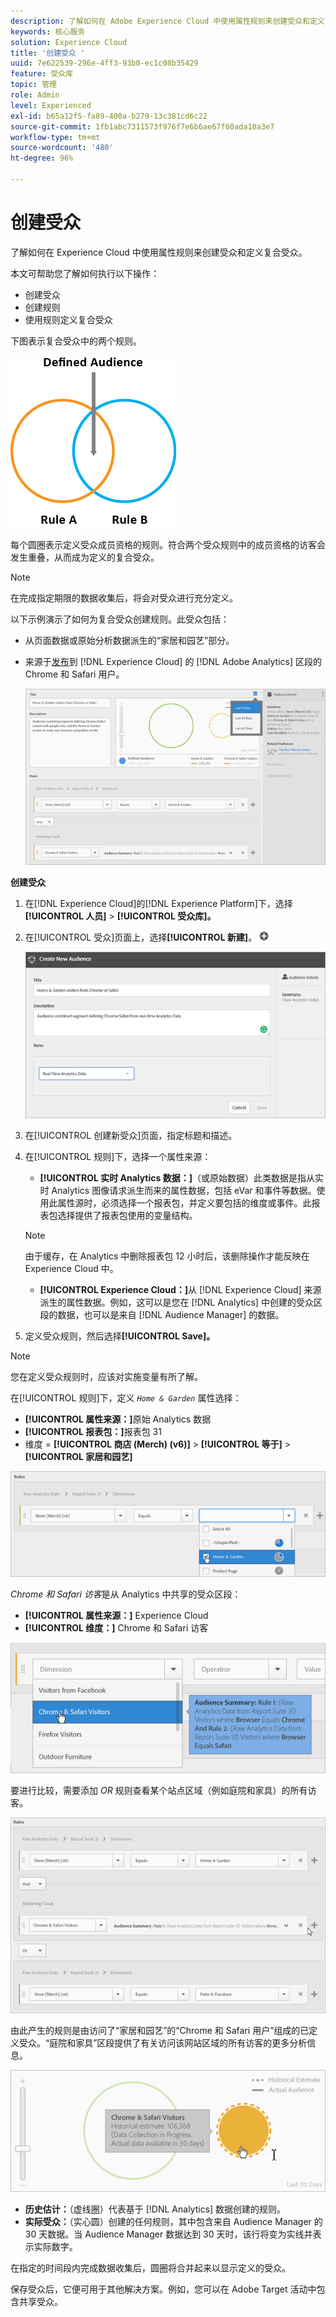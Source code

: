 ```yaml
---
description: 了解如何在 Adobe Experience Cloud 中使用属性规则来创建受众和定义复合受众。
keywords: 核心服务
solution: Experience Cloud
title: '创建受众 '
uuid: 7e622539-296e-4ff3-93b0-ec1c08b35429
feature: 受众库
topic: 管理
role: Admin
level: Experienced
exl-id: b65a12f5-fa89-400a-b279-13c381cd6c22
source-git-commit: 1fb1abc7311573f976f7e6b6ae67f60ada10a3e7
workflow-type: tm+mt
source-wordcount: '480'
ht-degree: 96%

---
```


# 创建受众

了解如何在 Experience Cloud 中使用属性规则来创建受众和定义复合受众。

本文可帮助您了解如何执行以下操作：

* 创建受众
* 创建规则
* 使用规则定义复合受众

下图表示复合受众中的两个规则。

![](assets/audience_sharing.png)

每个圆圈表示定义受众成员资格的规则。符合两个受众规则中的成员资格的访客会发生重叠，从而成为定义的复合受众。

>[!NOTE]
>
>在完成指定期限的数据收集后，将会对受众进行充分定义。

以下示例演示了如何为复合受众创建规则。此受众包括：

* 从页面数据或原始分析数据派生的“家居和园艺”部分。
* 来源于[发布](audience-library.md#task_32FEEFE0B32E4E388CD4D892D727282A)到 [!DNL Experience Cloud] 的 [!DNL Adobe Analytics] 区段的 Chrome 和 Safari 用户。

   ![](assets/audience_create.png)

**创建受众**

1. 在[!DNL Experience Cloud]的[!DNL Experience Platform]下，选择&#x200B;**[!UICONTROL 人员]** > **[!UICONTROL 受众库]。**
1. 在[!UICONTROL 受众]页面上，选择&#x200B;**[!UICONTROL 新建]**。 ![](assets/add_icon_small.png)

   ![步骤结果](assets/audience_create_new.png)

1. 在[!UICONTROL 创建新受众]页面，指定标题和描述。
1. 在[!UICONTROL 规则]下，选择一个属性来源：

   * **[!UICONTROL 实时 Analytics 数据：]**（或原始数据）此类数据是指从实时 Analytics 图像请求派生而来的属性数据，包括 eVar 和事件等数据。使用此属性源时，必须选择一个报表包，并定义要包括的维度或事件。此报表包选择提供了报表包使用的变量结构。
   >[!NOTE]
   >
   >由于缓存，在 Analytics 中删除报表包 12 小时后，该删除操作才能反映在 Experience Cloud 中。

   * **[!UICONTROL Experience Cloud：]**&#x200B;从 [!DNL Experience Cloud] 来源派生的属性数据。例如，这可以是您在 [!DNL Analytics] 中创建的受众区段的数据，也可以是来自 [!DNL Audience Manager] 的数据。

1. 定义受众规则，然后选择&#x200B;**[!UICONTROL Save]。**

>[!NOTE]
>
>您在定义受众规则时，应该对实施变量有所了解。

在[!UICONTROL 规则]下，定义 *`Home & Garden`* 属性选择：

* **[!UICONTROL 属性来源：]**&#x200B;原始 Analytics 数据
* **[!UICONTROL 报表包：]**&#x200B;报表包 31
* 维度 = **[!UICONTROL 商店 (Merch) (v6)]** > **[!UICONTROL 等于]** > **[!UICONTROL 家居和园艺]**

![](assets/home_garden.png)

*Chrome 和 Safari 访客*&#x200B;是从 Analytics 中共享的受众区段：

* **[!UICONTROL 属性来源：]** Experience Cloud
* **[!UICONTROL 维度：]** Chrome 和 Safari 访客

![](assets/chrome_safari.png)

要进行比较，需要添加 *OR* 规则查看某个站点区域（例如庭院和家具）的所有访客。

![](assets/audiences_rule_patio.png)

由此产生的规则是由访问了“家居和园艺”的“Chrome 和 Safari 用户”组成的已定义受众。“庭院和家具”区段提供了有关访问该网站区域的所有访客的更多分析信息。

![](assets/defined_audience.png)

* **历史估计：**（虚线圈）代表基于 [!DNL Analytics] 数据创建的规则。
* **实际受众：**（实心圆）创建的任何规则，其中包含来自 Audience Manager 的 30 天数据。当 Audience Manager 数据达到 30 天时，该行将变为实线并表示实际数字。

在指定的时间段内完成数据收集后，圆圈将合并起来以显示定义的受众。

保存受众后，它便可用于其他解决方案。例如，您可以在 Adobe Target 活动中包含共享受众。
